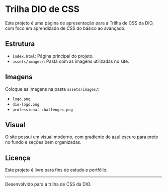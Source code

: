# Trilha DIO de CSS

Este projeto é uma página de apresentação para a Trilha de CSS da DIO, com foco em aprendizado de CSS do básico ao avançado.

## Estrutura
- `index.html`: Página principal do projeto.
- `assets/images/`: Pasta com as imagens utilizadas no site.

## Imagens
Coloque as imagens na pasta `assets/images/`:
- `logo.png`
- `dio-logo.png`
- `professional-challenges.png`

## Visual
O site possui um visual moderno, com gradiente de azul escuro para preto no fundo e seções bem organizadas.

## Licença
Este projeto é livre para fins de estudo e portfólio.

---
Desenvolvido para a trilha de CSS da DIO.
